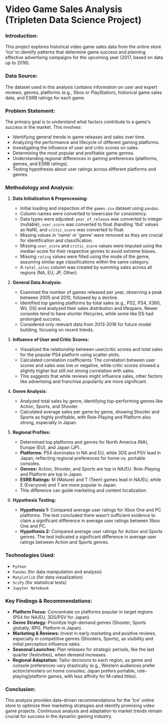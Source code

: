 # Video Game Sales Analysis (Tripleten Data Science Project)

### **Introduction:**
This project explores historical video game sales data from the online store 'Ice' to identify patterns that determine game success and planning effective advertising campaigns for the upcoming year (2017, based on data up to 2016).

### **Data Source:**
The dataset used in this analysis contains information on user and expert reviews, genres, platforms (e.g., Xbox or PlayStation), historical game sales data, and ESRB ratings for each game.

### **Problem Statement:**
The primary goal is to understand what factors contribute to a game's success in the market. This involves:
* Identifying general trends in game releases and sales over time.
* Analyzing the performance and lifecycle of different gaming platforms.
* Investigating the influence of user and critic scores on sales.
* Determining the most popular and profitable game genres.
* Understanding regional differences in gaming preferences (platforms, genres, and ESRB ratings).
* Testing hypotheses about user ratings across different platforms and genres.

### **Methodology and Analysis:**

1.  **Data Initialization & Preprocessing:**
    * Initial loading and inspection of the `games.csv` dataset using `pandas`.
    * Column names were converted to lowercase for consistency.
    * Data types were adjusted: `year_of_release` was converted to integer (nullable), `user_score` was converted to float (handling 'tbd' values as NaN), and `critic_score` was converted to float.
    * Missing values in 'name' or 'genre' were removed as they are crucial for identification and classification.
    * Missing `user_score` and `critic_score` values were imputed using the median score for their respective genres to avoid extreme biases.
    * Missing `rating` values were filled using the mode of the genre, assuming similar age classifications within the same category.
    * A `total_sales` column was created by summing sales across all regions (NA, EU, JP, Other).

2.  **General Data Analysis:**
    * Examined the number of games released per year, observing a peak between 2005 and 2010, followed by a decline.
    * Identified top gaming platforms by total sales (e.g., PS2, PS4, X360, Wii, DS) and analyzed their sales distribution and lifespans. Newer consoles tend to have shorter lifecycles, while some like DS had prolonged success.
    * Considered only relevant data from 2013-2016 for future model building, focusing on recent trends.

3.  **Influence of User and Critic Scores:**
    * Visualized the relationship between user/critic scores and total sales for the popular PS4 platform using scatter plots.
    * Calculated correlation coefficients: The correlation between user scores and sales was low or negative, while critic scores showed a slightly higher but still not strong correlation with sales.
    * This suggests that while reviews might influence sales, other factors like advertising and franchise popularity are more significant.

4.  **Genre Analysis:**
    * Analyzed total sales by genre, identifying top-performing genres like Action, Sports, and Shooter.
    * Calculated average sales per game by genre, showing Shooter and Sports as highly profitable, with Role-Playing and Platform also strong, especially in Japan.

5.  **Regional Profiles:**
    * Determined top platforms and genres for North America (NA), Europe (EU), and Japan (JP).
    * **Platforms:** PS4 dominates in NA and EU, while 3DS and PSV lead in Japan, reflecting regional preferences for home vs. portable consoles.
    * **Genres:** Action, Shooter, and Sports are top in NA/EU. Role-Playing and Platform are top in Japan.
    * **ESRB Ratings:** M (Mature) and T (Teen) games lead in NA/EU, while E (Everyone) and T are more popular in Japan.
    * This difference can guide marketing and content localization.

6.  **Hypothesis Testing:**
    * **Hypothesis 1:** Compared average user ratings for Xbox One and PC platforms. The test concluded there wasn't sufficient evidence to claim a significant difference in average user ratings between Xbox One and PC.
    * **Hypothesis 2:** Compared average user ratings for Action and Sports genres. The test indicated a significant difference in average user ratings between Action and Sports genres.

### **Technologies Used:**
* `Python`
* `Pandas` (for data manipulation and analysis)
* `Matplotlib` (for data visualization)
* `SciPy` (for statistical tests)
* `Jupyter Notebook`

### **Key Findings & Recommendations:**

* **Platform Focus:** Concentrate on platforms popular in target regions (PS4 for NA/EU, 3DS/PSV for Japan).
* **Genre Strategy:** Prioritize high-demand genres (Shooter, Sports globally; RPG, Platform in Japan).
* **Marketing & Reviews:** Invest in early marketing and positive reviews, especially in competitive genres (Shooters, Sports), as visibility and initial perception influence sales.
* **Seasonal Launches:** Plan releases for strategic periods, like the last quarter (festivities), when demand increases.
* **Regional Adaptation:** Tailor decisions to each region, as genre and console preferences vary drastically (e.g., Western audiences prefer action/shooters on home consoles; Japan prefers portable, role-playing/platform games, with less affinity for M-rated titles).

### **Conclusion:**
This analysis provides data-driven recommendations for the 'Ice' online store to optimize their marketing strategies and identify promising video game projects. Continuous analysis and adaptation to market trends remain crucial for success in the dynamic gaming industry.

